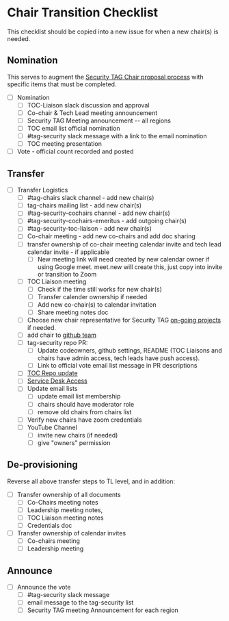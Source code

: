 # Chair Transition Checklist

This checklist should be copied into a new issue for when a new chair(s) is needed.

## Nomination

This serves to augment the [Security TAG Chair proposal
process](chair-proposal-process.md) with specific items that must be completed.

* [ ] Nomination
  * [ ] TOC-Liaison slack discussion and approval
  * [ ] Co-chair & Tech Lead meeting announcement
  * [ ] Security TAG Meeting announcement -- all regions
  * [ ] TOC email list official nomination
  * [ ] #tag-security slack message with a link to the email nomination
  * [ ] TOC meeting presentation
* [ ] Vote - official count recorded and posted

## Transfer

* [ ] Transfer Logistics
  * [ ] #tag-chairs slack channel - add new chair(s)
  * [ ] tag-chairs mailing list - add new chair(s)
  * [ ] #tag-security-cochairs channel - add new chair(s)
  * [ ] #tag-security-cochairs-emeritus - add outgoing chair(s)
  * [ ] #tag-security-toc-liaison - add new chair(s)
  * [ ] Co-chair meeting - add new co-chairs and add doc sharing
  * [ ] transfer ownership of co-chair meeting calendar invite
    and tech lead calendar invite - if applicable
    * [ ] New meeting link will need created by new calendar owner if using
      Google meet.  meet.new will create this, just copy into invite or
      transition to Zoom
  * [ ] TOC Liaison meeting
    * [ ] Check if the time still works for new chair(s)
    * [ ] Transfer calender ownership if needed
    * [ ] Add new co-chair(s) to calendar invitation
    * [ ] Share meeting notes doc
  * [ ] Choose new chair representative for Security TAG [on-going
    projects](https://github.com/cncf/tag-security#on-going-projects) if needed.
  * [ ] add chair to [github team](https://github.com/orgs/cncf/teams/sig-security/)
  * [ ] tag-security repo PR:
    * [ ] Update codeowners, github settings, README (TOC Liaisons and chairs
      have admin access, tech leads have push access).
    * [ ] Link to official vote email list message in PR descriptions
  * [ ] [TOC Repo update](https://github.com/cncf/toc/blob/main/tags/security.md)
  * [ ] [Service Desk Access](https://cncfservicedesk.atlassian.net/servicedesk/customer/portal/1)
  * [ ] Update email lists
    * [ ] update email list membership
    * [ ] chairs should have moderator role
    * [ ] remove old chairs from chairs list
  * [ ] Verify new chairs have zoom credentials
  * [ ] YouTube Channel
    * [ ] invite new chairs (if needed)
    * [ ] give "owners" permission

## De-provisioning

Reverse all above transfer steps to TL level, and in addition:

* [ ] Transfer ownership of all documents
  * [ ] Co-Chairs meeting notes
  * [ ] Leadership meeting notes,
  * [ ] TOC Liaison meeting notes
  * [ ] Credentials doc
* [ ] Transfer ownership of calendar invites
  * [ ] Co-chairs meeting
  * [ ] Leadership meeting

## Announce

* [ ] Announce the vote
  * [ ] #tag-security slack message
  * [ ] email message to the tag-security list
  * [ ] Security TAG meeting Announcement for each region

